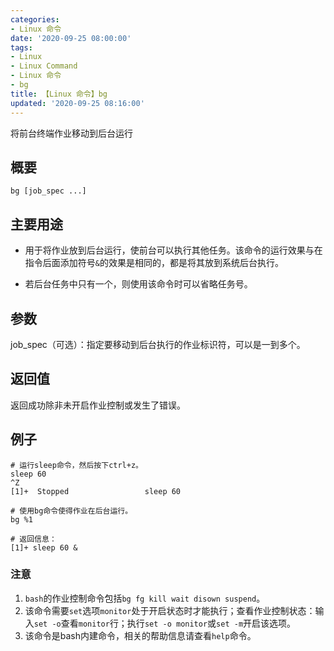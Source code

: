 ```yaml
---
categories:
- Linux 命令
date: '2020-09-25 08:00:00'
tags:
- Linux
- Linux Command
- Linux 命令
- bg
title: 【Linux 命令】bg
updated: '2020-09-25 08:16:00'
---
```


将前台终端作业移动到后台运行

## 概要

```shell
bg [job_spec ...]
```

## 主要用途

- 用于将作业放到后台运行，使前台可以执行其他任务。该命令的运行效果与在指令后面添加符号`&`的效果是相同的，都是将其放到系统后台执行。

- 若后台任务中只有一个，则使用该命令时可以省略任务号。

## 参数

job_spec（可选）：指定要移动到后台执行的作业标识符，可以是一到多个。

## 返回值

返回成功除非未开启作业控制或发生了错误。

## 例子

```shell
# 运行sleep命令，然后按下ctrl+z。
sleep 60
^Z
[1]+  Stopped                 sleep 60

# 使用bg命令使得作业在后台运行。
bg %1

# 返回信息：
[1]+ sleep 60 &
```

### 注意

1. `bash`的作业控制命令包括`bg fg kill wait disown suspend`。
2. 该命令需要`set`选项`monitor`处于开启状态时才能执行；查看作业控制状态：输入`set -o`查看`monitor`行；执行`set -o monitor`或`set -m`开启该选项。
3. 该命令是bash内建命令，相关的帮助信息请查看`help`命令。



